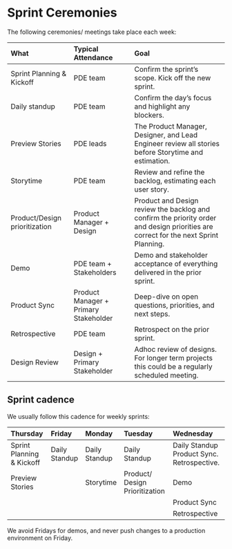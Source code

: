<h1>Sprint Ceremonies</h1>

The following ceremonies/ meetings take place each week: 

| What | Typical Attendance | Goal |
|:--------|:-------|:--------|
| Sprint Planning & Kickoff   | PDE team   | Confirm the sprint’s scope. Kick off the new sprint.   |
| Daily standup   | PDE team   | Confirm the day’s focus and highlight any blockers.   |
| Preview Stories   | PDE leads   | The Product Manager, Designer, and Lead Engineer review all stories before Storytime and estimation.   |
| Storytime   | PDE team   | Review and refine the backlog, estimating each user story.   |
| Product/Design prioritization   | Product Manager + Design   | Product and Design review the backlog and confirm the priority order and design priorities are correct for the next Sprint Planning.   |
| Demo   | PDE team + Stakeholders   | Demo and stakeholder acceptance of everything delivered in the prior sprint.   |
| Product Sync   | Product Manager + Primary Stakeholder   | Deep-dive on open questions, priorities, and next steps.   |
| Retrospective   | PDE team   | Retrospect on the prior sprint.   |
| Design Review   | Design + Primary Stakeholder   | Adhoc review of designs. For longer term projects this could be a regularly scheduled meeting.    |


<h2>Sprint cadence</h2>

We usually follow this cadence for weekly sprints:

| Thursday | Friday | Monday | Tuesday | Wednesday |
|:--------|:-------|:--------|:-------|:--------|
| Sprint Planning & Kickoff   | Daily Standup | Daily Standup | Daily Standup | Daily Standup Product Sync. Retrospective. | 
| Preview Stories |  | Storytime | Product/ Design Prioritization | Demo|
|  |  |  |  | Product Sync |
|  |  |  |  | Retrospective |


We avoid Fridays for demos, and never push changes to a production environment on Friday.

